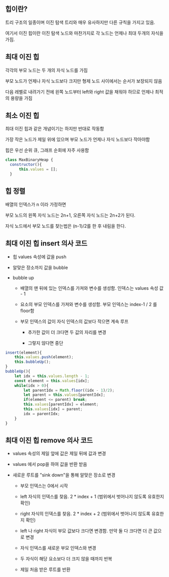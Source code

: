 ## 힙이란?

트리 구조의 일종이며 이진 탐색 트리와 매우 유사하지만 다른 규칙을 가지고 있음.

여기서 이진 힙이란 이진 탐색 노드와 마찬가지로 각 노드는 언제나 최대 두개의 자식을 가짐.

## 최대 이진 힙

각각의 부모 노드는 두 개의 자식 노드를 가짐

부모 노드가 언제나 자식 노드보다 크지만 형제 노드 사이에서는 순서가 보장되지 않음

다음 레벨로 내려가기 전에 왼쪽 노드부터 left와 right 값을 채워야 하므로 언제나 최적의 용량을 가짐

## 최소 이진 힙

최대 이진 힙과 같은 개념이기는 하지만 반대로 작동함

가장 작은 노드가 제일 위에 있으며 부모 노드가 언제나 자식 노드보다 작아야함

힙은 우선 순위 큐, 그래프 순회에 자주 사용함

```js
class MaxBinaryHeap {
  constructor(){
      this.values = [];
  }
```

## 힙 정렬

배열의 인덱스가 n 이라 가정하면

부모 노드의 왼쪽 자식 노드는 2n+1, 오른쪽 자식 노드는 2n+2가 된다.

자식 노드에서 부모 노드를 찾는법은 (n-1)/2를 한 후 내림을 한다.

## 최대 이진 힙 insert 의사 코드

- 힙 values 속성에 값을 push

- 알맞은 장소까지 값을 bubble

- bubble up

  - 배열의 맨 뒤에 있는 인덱스를 가져와 변수를 생성함. 인덱스는 values 속성 값 - 1

  - 요소의 부모 인덱스를 가져와 변수를 생성함. 부모 인덱스는 index-1 / 2 를 floor함

  - 부모 인덱스의 값이 자식 인덱스의 값보다 작으면 계속 루프

    - 추가한 값이 더 크다면 두 값의 자리를 변경

    - 그렇지 않다면 중단

```js
insert(element){
    this.values.push(element);
    this.bubbleUp();
}
bubbleUp(){
    let idx = this.values.length - 1;
    const element = this.values[idx];
    while(idx > 0){
        let parentIdx = Math.floor((idx - 1)/2);
        let parent = this.values[parentIdx];
        if(element <= parent) break;
        this.values[parentIdx] = element;
        this.values[idx] = parent;
        idx = parentIdx;
    }
}
```

## 최대 이진 힙 remove 의사 코드

- values 속성의 제일 앞에 값은 제일 뒤에 값과 변경

- values 에서 pop을 하여 값을 반환 받음

- 새로운 루트를 "sink down"을 통해 알맞은 장소로 변경

  - 부모 인덱스는 0에서 시작

  - left 자식의 인덱스를 찾음. 2 \* index + 1 (범위에서 벗어나지 않도록 유효한지 확인)

  - right 자식의 인덱스를 찾음. 2 \* index + 2 (범위에서 벗어나지 않도록 유효한지 확인)

  - left 나 right 자식이 부모 값보다 크다면 변경함. 만약 둘 다 크다면 더 큰 값으로 변경

  - 자식 인덱스를 새로운 부모 인덱스와 변경

  - 두 자식이 해당 요소보다 더 크지 않을 때까지 반복

  - 제일 처음 받은 루트를 반환
